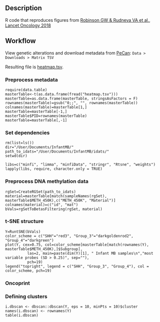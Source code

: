 ## Description
R code that reproduces figures from [Robinson GW &amp; Rudneva VA et al., Lancet Oncology 2018](https://www.thelancet.com/journals/lanonc/article/PIIS1470-2045(18)30204-3/fulltext)

## Workflow

View genetic alterations and download metadata from [PeCan](https://pecan.stjude.cloud/proteinpaint/study/MB-SJYC07):
`Data > Downloads > Matrix TSV`

Resulting file is [heatmap.tsv](https://github.com/VasilisaRudneva/InfantMB/blob/master/Data/heatmap.tsv).

### Preprocess metadata
```
require(data.table)
masterTable<-t(as.data.frame(fread("heatmap.tsv")))
masterTable=as.data.frame(masterTable, stringsAsFactors = F)
rownames(masterTable)=gsub("0;;", "", rownames(masterTable))
colnames(masterTable)=masterTable[1,]
masterTable=masterTable[-1,]
masterTable$PID=rownames(masterTable)
masterTable=masterTable[,-1]
```
### Set dependencies
```
rm(list=ls())
dir="/User/Documents/InfantMB/"
path_to_idats="/User/Documents/InfantMB/idats/"
setwd(dir)

libs=c("minfi", "limma", "minfiData", "stringr", "Rtsne", "weights")
lapply(libs, require, character.only = TRUE)
```
### Preprocess DNA methylation data
```
rgSet=CreateRGSet(path_to_idats)
material=masterTable[match(sampleNames(rgSet), masterTable$METH_450K),c("METH_450K", "Material")]
colnames(material)=c("id", "mat")
bVals=rgSetToBetasFiltering(rgSet, material)
```
### t-SNE structure
```
Y=RuntSNE(bVals)
color_scheme = c("SHH"="red3", "Group_3"="darkgoldenrod2", "Group_4"="darkgreen")
plot(Y, cex=0.75, col=color_scheme[masterTable[match(rownames(Y), masterTable$METH_450K),]$Subgroup],
          las=2, main=paste(dim(Y)[1], " Infant MB samples\n","most variable probes (SD > 0.25)", sep=""),
          pch=19)
legend("topright", legend = c("SHH", "Group_3", "Group_4"), col = color_scheme, pch=19)
```
### Oncoprint

### Defining clusters
```
i.dbscan <- dbscan::dbscan(Y, eps = 10, minPts = 10)$cluster
names(i.dbscan) <- rownames(Y)
table(i.dbscan)
```

